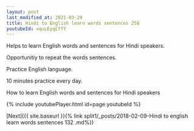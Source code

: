 ```yaml
---
layout: post
last_modified_at: 2021-03-29
title: Hindi to English learn words sentences 258 
youtubeId: vquLEyqCffY
---
```

 
 
Helps to learn English words and sentences for Hindi speakers.

Opportunitiy to repeat the words sentences. 

Practice English language. 
 
10 minutes practice every day. 
 
How to learn English words and sentences for Hindi speakers 
 
{% include youtubePlayer.html id=page.youtubeId %}
 
 
[Next]({{ site.baseurl }}{% link  split1/_posts/2018-02-09-Hindi to english learn words sentences 132 .md%})
 
